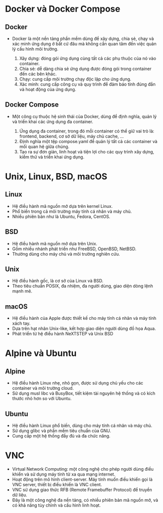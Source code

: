 # Docker và Docker Compose

## Docker

- Docker là một nền tảng phần mềm dùng để xây dựng, chia sẻ, chạy và xác minh ứng dụng ở bất cứ đâu mà không cần quan tâm đến việc quản lý cấu hình môi trường.
    
    1. Xây dựng: đóng gói ứng dụng cùng tất cả các phụ thuộc của nó vào container.
    2. Chia sẻ: dễ dàng chia sẻ ứng dụng được đóng gói trong container đến các bên khác.
    3. Chạy: cung cấp môi trường chạy độc lập cho ứng dụng.
    4. Xác minh: cung cấp công cụ và quy trình để đảm báo tính đúng đắn và hoạt động của ứng dụng.

## Docker Compose

- Một công cụ thuộc hệ sinh thái của Docker, dùng để định nghĩa, quản lý và triển khai các ứng dụng đa container.

    1. Ứng dụng đa container, trong đó mỗi container có thể giữ vai trò là: frontend, backend, cơ sở dữ liệu, máy chủ cache, ...
    2. Định nghĩa một tệp compose.yaml để quản lý tất cả các container và mối quan hệ giữa chúng.
    3. Tạo ra sự đơn giản, linh hoạt và tiện lợi cho các quy trình xây dựng, kiểm thử và triển khai ứng dụng.

# Unix, Linux, BSD, macOS

## Linux

- Hệ điều hành mã nguồn mở dựa trên kernel Linux.
- Phổ biến trong cả môi trường máy tính cá nhân và máy chủ.
- Nhiều phiên bản như là Ubuntu, Fedora, CentOS.

## BSD

- Hệ điều hành mã nguồn mở dựa trên Unix.
- Gồm nhiều nhánh phát triển như FreeBSD, OpenBSD, NetBSD.
- Thường dùng cho máy chủ và môi trường nghiên cứu.

## Unix

- Hệ điều hành gốc, là cơ sở của Linux và BSD.
- Theo tiêu chuẩn POSIX, đa nhiệm, đa người dùng, giao diện dòng lệnh mạnh mẽ.

## macOS

- Hệ điều hành của Apple được thiết kế cho máy tính cá nhân và máy tính xách tay.
- Dựa trên hạt nhân Unix-like, kết hợp giao diện người dùng đồ họa Aqua.
- Phát triển từ hệ điều hành NeXTSTEP và Unix BSD

# Alpine và Ubuntu

## Alpine

- Hệ điều hành Linux nhẹ, nhỏ gọn, được sử dụng chủ yếu cho các container và môi trường cloud.
- Sử dụng musl libc và BusyBox, tiết kiệm tài nguyên hệ thống và có kích thước nhỏ hơn so với Ubuntu.

## Ubuntu

- Hệ điều hành Linux phổ biến, dùng cho máy tính cá nhân và máy chủ.
- Sử dụng glibc và phần mềm tiêu chuẩn của GNU.
- Cung cấp một hệ thống đầy đủ và đa chức năng.

# VNC

- Virtual Network Computing: một công nghệ cho phép người dùng điều khiển và sử dụng máy tính từ xa qua mạng internet.
- Hoạt động trên mô hình client-server. Máy tính muốn điều khiển gọi là VNC server, thiết bị điều khiển là VNC client.
- VNC sử dụng giao thức RFB (Remote Framebuffer Protocol) để truyền dữ liệu.
- Đây là một công nghệ đa nền tảng, có nhiều phiên bản mã nguồn mở, và có khả năng tùy chỉnh và cấu hình linh hoạt.